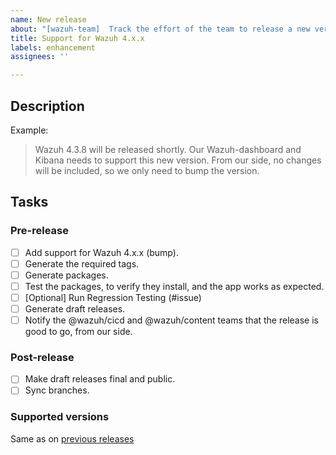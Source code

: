 ```yaml
---
name: New release
about: "[wazuh-team]  Track the effort of the team to release a new version of Wazuh "
title: Support for Wazuh 4.x.x
labels: enhancement
assignees: ''

---
```


## Description

Example:
> Wazuh 4.3.8 will be released shortly. Our Wazuh-dashboard and Kibana needs to support this new version. From our side, no changes will be included, so we only need to bump the version.

## Tasks

### Pre-release
- [ ] Add support for Wazuh 4.x.x (bump).
- [ ] Generate the required tags.
- [ ] Generate packages.
- [ ] Test the packages, to verify they install, and the app works as expected.
- [ ] [Optional] Run Regression Testing (#issue) 
- [ ] Generate draft releases.
- [ ] Notify the @wazuh/cicd and @wazuh/content teams that the release is good to go, from our side.

### Post-release
- [ ] Make draft releases final and public.
- [ ] Sync branches.

### Supported versions

Same as on [previous releases](https://github.com/wazuh/wazuh-kibana-app/wiki/Compatibility)
